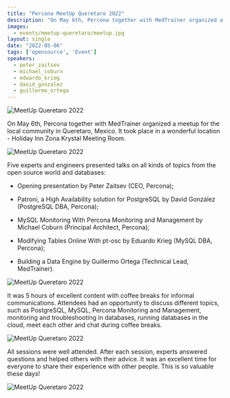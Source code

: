 ```yaml
---
title: "Percona MeetUp Queretaro 2022"
description: "On May 6th, Percona together with MedTrainer organized a meetup for the local community in Queretaro, Mexico. Five experts and engineers presented talks on all kinds of topics from the open source world and databases."
images:
  - events/meetup-queretaro/meetup.jpg
layout: single
date: "2022-05-06"
tags: ['opensource', 'Event']
speakers:
  - peter_zaitsev
  - michael_coburn
  - eduardo_krieg
  - david_gonzalez
  - guillermo_ortega
---
```


![MeetUp Queretaro 2022](/events/meetup-queretaro/1.jpg)

On May 6th, Percona together with MedTrainer organized a meetup for the local community in Queretaro, Mexico. It took place in a wonderful location - Holiday Inn Zona Krystal Meeting Room. 

![MeetUp Queretaro 2022](/events/meetup-queretaro/2.jpg)

Five experts and engineers presented talks on all kinds of topics from the open source world and databases: 

* Opening presentation by Peter Zaitsev (CEO, Percona);

* Patroni, a High Availability solution for PostgreSQL by David González (PostgreSQL DBA, Percona);

* MySQL Monitoring With Percona Monitoring and Management by Michael Coburn (Principal Architect, Percona);

* Modifying Tables Online With pt-osc by Eduardo Krieg (MySQL DBA, Percona);

* Building a Data Engine by Guillermo Ortega (Technical Lead, MedTrainer).

![MeetUp Queretaro 2022](/events/meetup-queretaro/3.jpg)

It was 5 hours of excellent content with coffee breaks for informal communications. Attendees had an opportunity to discuss different topics, such as PostgreSQL, MySQL, Percona Monitoring and Management, monitoring and troubleshooting in databases, running databases in the cloud, meet each other and chat during coffee breaks. 

![MeetUp Queretaro 2022](/events/meetup-queretaro/4.jpg)

All sessions were well attended. After each session, experts answered questions and helped others with their advice. It was an excellent time for everyone to share their experience with other people. This is so valuable these days!

![MeetUp Queretaro 2022](/events/meetup-queretaro/5.jpg)


